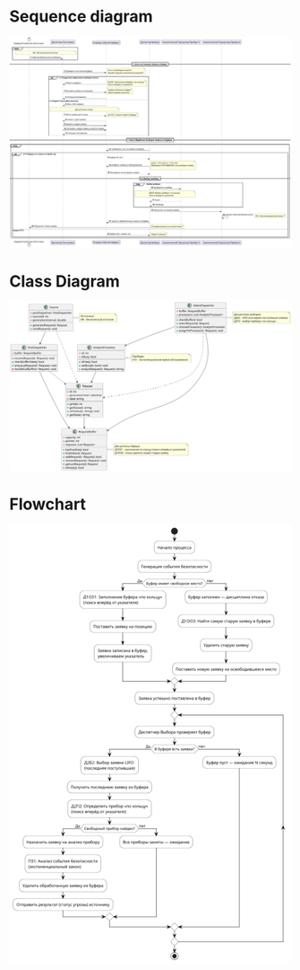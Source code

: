 # Sequence diagram

![](sequence-diagram.png)

# Class Diagram

![](class-diagram.png)

# Flowchart

![](flowchart-diagram.png)
